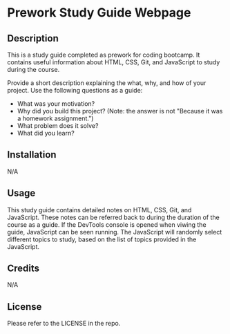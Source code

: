 # Prework Study Guide Webpage

## Description
This is a study guide completed as prework for coding bootcamp. It contains useful information about HTML, CSS, Git, and JavaScript to study during the course. 


Provide a short description explaining the what, why, and how of your project. Use the following questions as a guide:

- What was your motivation?
- Why did you build this project? (Note: the answer is not "Because it was a homework assignment.")
- What problem does it solve?
- What did you learn?

## Installation

N/A

## Usage

This study guide contains detailed notes on HTML, CSS, Git, and JavaScript. These notes can be referred back to during the duration of the course as a guide. If the DevTools console is opened when viwing the guide, JavaScript can be seen running. The JavaScript will randomly select different topics to study, based on the list of topics provided in the JavaScript. 


## Credits

N/A

## License

Please refer to the LICENSE in the repo.



